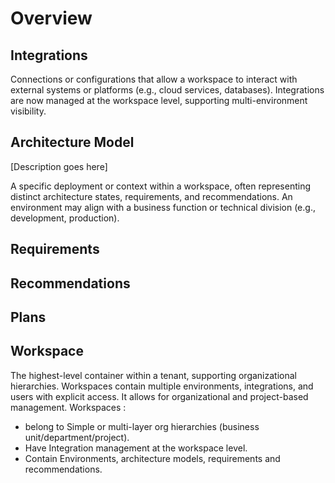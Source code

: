 # Overview



## Integrations

Connections or configurations that allow a workspace to interact with external systems or platforms (e.g., cloud services, databases). Integrations are now managed at the workspace level, supporting multi-environment visibility.


## Architecture Model

[Description goes here]



A specific deployment or context within a workspace, often representing distinct architecture states, requirements, and recommendations. An environment may align with a business function or technical division (e.g., development, production).


## Requirements


## Recommendations


## Plans


## Workspace

The highest-level container within a tenant, supporting organizational hierarchies. Workspaces contain multiple environments, integrations, and users with explicit access. It allows for organizational and project-based management. 
Workspaces :

- belong to Simple or multi-layer org hierarchies (business unit/department/project).
- Have Integration management at the workspace level.
- Contain Environments, architecture models, requirements and recommendations.